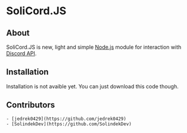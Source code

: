 # SoliCord.JS

## About
SoliCord.JS is new, light and simple [Node.js](https://nodejs.org) module for interaction with [Discord API](https://discord.com/developers/docs/intro).

## Installation
Installation is not avaible yet. You can just download this code though.

## Contributors
	- [jedrek0429](https://github.com/jedrek0429)
	- [SolindekDev](https://github.com/SolindekDev)
